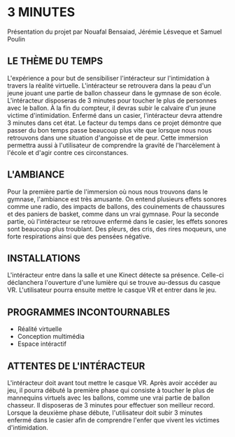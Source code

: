 # 3 MINUTES
Présentation du projet par Nouafal Bensaiad, Jérémie Lésveque et Samuel Poulin

## LE THÈME DU TEMPS
L'expérience a pour but de sensibiliser l'intéracteur sur l'intimidation à travers la réalité virtuelle. L'intéracteur se retrouvera dans la peau d'un jeune jouant une partie de ballon chasseur dans le gymnase de son école. L'intéracteur disposeras de 3 minutes pour toucher le plus de personnes avec le ballon. À la fin du compteur, il devras subir le calvaire d'un jeune victime d'intimidation. Enfermé dans un casier, l'intéracteur devra attendre 3 minutes dans cet état. Le facteur du temps dans ce projet démontre que passer du bon temps passe beaucoup plus vite que lorsque nous nous retrouvons dans une situation d'angoisse et de peur. Cette immersion permettra aussi à l'utilisateur de comprendre la gravité de l'harcèlement à l'école et d'agir contre ces circonstances.

## L'AMBIANCE
Pour la première partie de l'immersion où nous nous trouvons dans le gymnase, l'ambiance est très amusante. On entend plusieurs effets sonores comme une radio, des impacts de ballons, des couinements de chaussures et des paniers de basket, comme dans un vrai gymnase. Pour la seconde partie, où l'intéracteur se retrouve enfermé dans le casier, les effets sonores sont beaucoup plus troublant. Des pleurs, des cris, des rires moqueurs, une forte respirations ainsi que des pensées négative. 

## INSTALLATIONS
L'intéracteur entre dans la salle et une Kinect détecte sa présence. Celle-ci déclanchera l'ouverture d'une lumière qui se trouve au-dessus du casque VR. L'utilisateur pourra ensuite mettre le casque VR et entrer dans le jeu.

## PROGRAMMES INCONTOURNABLES
- Réalité virtuelle
- Conception multimédia
- Espace intéractif

## ATTENTES DE L'INTÉRACTEUR
L'intéracteur doit avant tout mettre le casque VR. Après avoir accéder au jeu, il pourra débuté la première phase qui consiste à toucher le plus de mannequins virtuels avec les ballons, comme une vrai partie de ballon chasseur. Il disposeras de 3 minutes pour effectuer son meilleur record. Lorsque la deuxième phase débute, l'utilisateur doit subir 3 minutes enfermé dans le casier afin de comprendre l'enfer que vivent les victimes d'intimidation.
